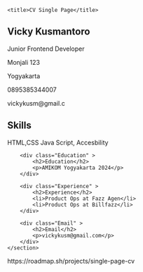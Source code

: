 <!DOCTYPE html>
<html>
<head>
	<meta charset="utf-8">
	<meta name="viewport" content="width=device-width, initial-scale=1">
	<meta property="og:title" content="CV Vicky">
	<link rel="icon" href="watearthylogo.png" type="image/x-icon">
	
	<title>CV Single Page</title>
</head>
<body>
		<h2>Vicky Kusmantoro</h2>
		<p>Junior Frontend Developer</p>
		<p>Monjali 123</p>
		<p>Yogyakarta</p>
		<p>0895385344007</p>
		<p>vickykusm@gmail.c</p>
	<section>
		<div class="Skills" >
			<h2>Skills</h2>
			<p>HTML,CSS Java Script, Accesbility</p>
		</div>

		<div class="Education" >
			<h2>Education</h2>
			<p>AMIKOM Yogyakarta 2024</p>
		</div>

		<div class="Experience" >
			<h2>Experience</h2>
			<li>Product Ops at Fazz Agen</li>
			<li>Product Ops at Billfazz</li>
		</div>

		<div class="Email" >
			<h2>Email</h2>
			<p>vickykusm@gmail.com</p>
		</div>
	</section>	
</body>
</html>
https://roadmap.sh/projects/single-page-cv
